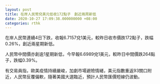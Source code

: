 ```yaml
---
layout: post
title: 在岸人民幣兌美元低收172點子　創近兩周新低
date: 2020-10-27 17:09:38.000000000 +08:00
categories: rthk
---
```


在岸人民幣連續4日下跌，收報6.7157兌1美元，較昨日收市價跌172點子，跌幅0.26%，創近兩星期新低。

人民幣中間價亦創逾1星期新低，今早報6.6989兌1美元，較昨日中間價跌264點子，跌幅0.39%。

有交易員指，歐美疫情持續嚴峻，加劇市場避險情緒，美元指數重返93關口附近，人民幣反覆偏軟，隨著美國大選臨近，預計人民幣匯價短線仍波動。
